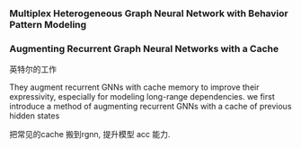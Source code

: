 ### Multiplex Heterogeneous Graph Neural Network with Behavior Pattern Modeling









### Augmenting Recurrent Graph Neural Networks with a Cache

英特尔的工作

They augment recurrent GNNs with cache memory to improve their expressivity, especially for modeling long-range dependencies. we first introduce a method of augmenting recurrent GNNs with a cache of previous hidden states

把常见的cache 搬到rgnn, 提升模型 acc 能力. 
